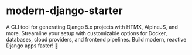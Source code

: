 # modern-django-starter
A CLI tool for generating Django 5.x projects with HTMX, AlpineJS, and more. Streamline your setup with customizable options for Docker, databases, cloud providers, and frontend pipelines. Build modern, reactive Django apps faster! 🚀
